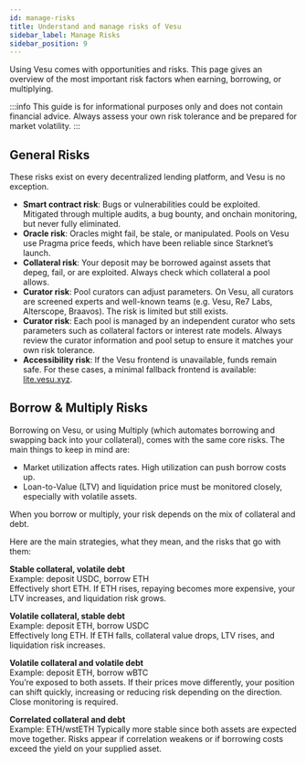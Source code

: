 ```yaml
---
id: manage-risks
title: Understand and manage risks of Vesu 
sidebar_label: Manage Risks
sidebar_position: 9
---
```


Using Vesu comes with opportunities and risks. This page gives an overview of the most important risk factors when earning, borrowing, or multiplying.

:::info
This guide is for informational purposes only and does not contain financial advice. Always assess your own risk tolerance and be prepared for market volatility.
:::

## General Risks

These risks exist on every decentralized lending platform, and Vesu is no exception.  

- **Smart contract risk**: Bugs or vulnerabilities could be exploited. Mitigated through multiple audits, a bug bounty, and onchain monitoring, but never fully eliminated.  
- **Oracle risk**: Oracles might fail, be stale, or manipulated. Pools on Vesu use Pragma price feeds, which have been reliable since Starknet’s launch.  
- **Collateral risk**: Your deposit may be borrowed against assets that depeg, fail, or are exploited. Always check which collateral a pool allows.  
- **Curator risk**: Pool curators can adjust parameters. On Vesu, all curators are screened experts and well-known teams (e.g. Vesu, Re7 Labs, Alterscope, Braavos). The risk is limited but still exists.  
- **Curator risk**: Each pool is managed by an independent curator who sets parameters such as collateral factors or interest rate models. Always review the curator information and pool setup to ensure it matches your own risk tolerance.
- **Accessibility risk**: If the Vesu frontend is unavailable, funds remain safe. For these cases, a minimal fallback frontend is available: [lite.vesu.xyz](https://lite.vesu.xyz).  


## Borrow & Multiply Risks

Borrowing on Vesu, or using Multiply (which automates borrowing and swapping back into your collateral), comes with the same core risks. The main things to keep in mind are:

- Market utilization affects rates. High utilization can push borrow costs up. 
- Loan-to-Value (LTV) and liquidation price must be monitored closely, especially with volatile assets.  

When you borrow or multiply, your risk depends on the mix of collateral and debt.  

Here are the main strategies, what they mean, and the risks that go with them:

**Stable collateral, volatile debt**  
Example: deposit USDC, borrow ETH  
Effectively short ETH. If ETH rises, repaying becomes more expensive, your LTV increases, and liquidation risk grows.  

**Volatile collateral, stable debt**  
Example: deposit ETH, borrow USDC  
Effectively long ETH. If ETH falls, collateral value drops, LTV rises, and liquidation risk increases.  

**Volatile collateral and volatile debt**  
Example: deposit ETH, borrow wBTC  
You’re exposed to both assets. If their prices move differently, your position can shift quickly, increasing or reducing risk depending on the direction. Close monitoring is required. 

**Correlated collateral and debt**  
Example: ETH/wstETH 
Typically more stable since both assets are expected move together. Risks appear if correlation weakens or if borrowing costs exceed the yield on your supplied asset.